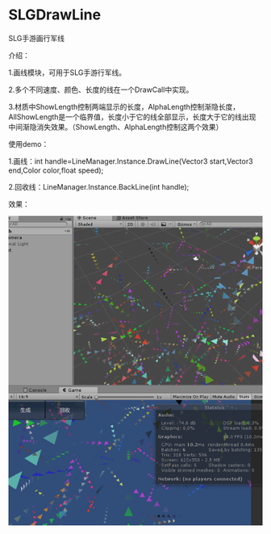 # SLGDrawLine
SLG手游画行军线


介绍：

1.画线模块，可用于SLG手游行军线。

2.多个不同速度、颜色、长度的线在一个DrawCall中实现。

3.材质中ShowLength控制两端显示的长度，AlphaLength控制渐隐长度，AllShowLength是一个临界值，长度小于它的线全部显示，长度大于它的线出现中间渐隐消失效果。（ShowLength、AlphaLength控制这两个效果）


使用demo：

1.画线：int handle=LineManager.Instance.DrawLine(Vector3 start,Vector3 end,Color color,float speed);

2.回收线：LineManager.Instance.BackLine(int handle);


效果：

![image](https://github.com/871041532/SLGDrawLine/blob/master/Assets/%E6%95%88%E6%9E%9C.gif)
